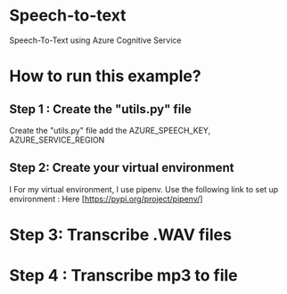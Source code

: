 # Speech-to-text

Speech-To-Text using Azure Cognitive Service

# How to run this example?

## Step 1 : Create the "utils.py" file 

Create the "utils.py" file add the AZURE_SPEECH_KEY, AZURE_SERVICE_REGION

## Step 2: Create your virtual environment 
 I
 For my virtual environment, I use pipenv. Use the following link to set up environment : Here [https://pypi.org/project/pipenv/]

 # Step 3: Transcribe .WAV files 

# Step 4 : Transcribe mp3 to file 

